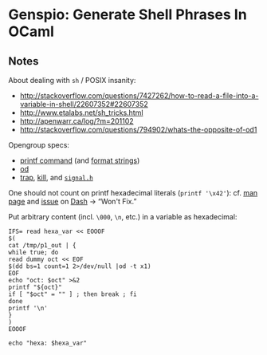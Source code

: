 Genspio: Generate Shell Phrases In OCaml
========================================


## Notes

About dealing with `sh` / POSIX insanity:

- <http://stackoverflow.com/questions/7427262/how-to-read-a-file-into-a-variable-in-shell/22607352#22607352>
- <http://www.etalabs.net/sh_tricks.html> 
- <http://apenwarr.ca/log/?m=201102>
- <http://stackoverflow.com/questions/794902/whats-the-opposite-of-od1>

Opengroup specs:

- [printf command](http://pubs.opengroup.org/onlinepubs/9699919799/utilities/printf.html)
  (and
  [format strings](http://pubs.opengroup.org/onlinepubs/9699919799/basedefs/V1_chap05.html#tag_05))
- [od](http://pubs.opengroup.org/onlinepubs/9699919799/utilities/od.html)
- [trap](http://pubs.opengroup.org/onlinepubs/000095399/utilities/trap.html),
  [kill](http://pubs.opengroup.org/onlinepubs/000095399/utilities/kill.html),
  and
  [`signal.h`](http://pubs.opengroup.org/onlinepubs/000095399/basedefs/signal.h.html)


One should not count on printf hexadecimal literals (`printf '\x42'`):
cf.
[man page](http://www.unix.com/man-page/POSIX/1posix/printf/) and
[issue](https://bugs.launchpad.net/ubuntu/+source/dash/+bug/1499473)
on
[Dash](https://en.wikipedia.org/wiki/Almquist_shell)
→ “Won't Fix.”

Put arbitrary content (incl. `\000`, `\n`, etc.) in a variable as hexadecimal:

```shell
IFS= read hexa_var << EOOOF
$(
cat /tmp/p1_out | {
while true; do
read dummy oct << EOF
$(dd bs=1 count=1 2>/dev/null |od -t x1)
EOF
echo "oct: $oct" >&2
printf "${oct}"
if [ "$oct" = "" ] ; then break ; fi
done
printf '\n'
}
)
EOOOF

echo "hexa: $hexa_var"
```


